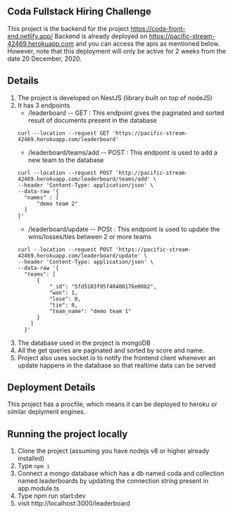 ## Coda Fullstack Hiring Challenge
This project is the backend for the project https://coda-front-end.netlify.app/
Backend is already deployed on https://pacific-stream-42469.herokuapp.com and you can access the apis as mentioned below. However, note that this deployment will only be active for 2 weeks from the date 20 December, 2020.


## Details
1. The project is developed on NestJS (library built on top of nodeJS)
2. It has 3 endpoints
    *  /leaderboard -- GET : This endpoint gives the paginated and sorted result of documents present in the database
      ```
      curl --location --request GET 'https://pacific-stream-42469.herokuapp.com/leaderboard'
      ```
    *  /leaderboard/teams/add -- POST : This endpoint is used to add a new team to the database
      ```
      curl --location --request POST 'http://pacific-stream-42469.herokuapp.com/leaderboard/teams/add' \
      --header 'Content-Type: application/json' \
      --data-raw '{
        "names" : [
            "demo team 2"
        ]
      }'
      ```
    *  /leaderboard/update -- POSt : This endpoint is used to update the wins/losses/ties between 2 or more teams
      ```
      curl --location --request POST 'https://pacific-stream-42469.herokuapp.com/leaderboard/update' \
      --header 'Content-Type: application/json' \
      --data-raw '{
        "teams": [
            {
                "_id": "5fd5103f95f40400176e00b2",
                "won": 1,
                "lose": 0,
                "tie": 0,
                "team_name": "demo team 1"
            }
          ]
        }'
      ```
3. The database used in the project is mongoDB
4. All the get queries are paginated and sorted by score and name.
5. Project also uses socket.io to notify the frontend client whenever an update happens in the database so that realtime data can be served

## Deployment Details
This project has a procfile, which means it can be deployed to heroku or similar deplyment engines.


## Running the project locally

1. Clone the project (assuming you have nodejs v8 or higher already installed)
2. Type ```npm i```
3. Connect a mongo database which has a db named coda and collection named leaderboards by updating the connection string present in app.module.ts
4. Type npm run start:dev
5. visit http://localhost:3000/leaderboard 